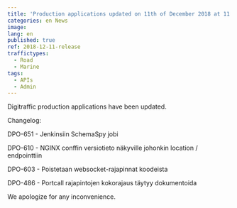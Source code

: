 ```yaml
---
title: 'Production applications updated on 11th of December 2018 at 11:00 AM – 11:45 AM (EET)'
categories: en News
image:
lang: en
published: true
ref: 2018-12-11-release
traffictypes:
  - Road
  - Marine
tags:
  - APIs
  - Admin
---
```


Digitraffic production applications have been updated.

Changelog:

DPO-651 - Jenkinsiin SchemaSpy jobi

DPO-610 - NGINX conffin versiotieto näkyville johonkin location / endpointtiin

DPO-603 - Poistetaan websocket-rajapinnat koodeista

DPO-486 - Portcall rajapintojen kokorajaus täytyy dokumentoida

We apologize for any inconvenience.
